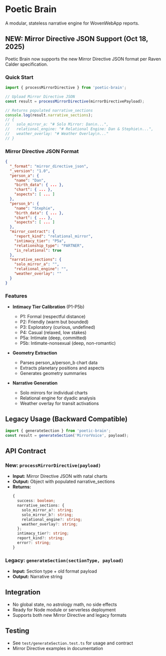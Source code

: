 # Poetic Brain

A modular, stateless narrative engine for WovenWebApp reports.

## NEW: Mirror Directive JSON Support (Oct 18, 2025)

Poetic Brain now supports the new Mirror Directive JSON format per Raven Calder specification.

### Quick Start

```ts
import { processMirrorDirective } from 'poetic-brain';

// Upload Mirror Directive JSON
const result = processMirrorDirective(mirrorDirectivePayload);

// Returns populated narrative_sections
console.log(result.narrative_sections);
// {
//   solo_mirror_a: "# Solo Mirror: Dan\n...",
//   relational_engine: "# Relational Engine: Dan & Stephie\n...",
//   weather_overlay: "# Weather Overlay\n..."
// }
```

### Mirror Directive JSON Format

```json
{
  "_format": "mirror_directive_json",
  "_version": "1.0",
  "person_a": {
    "name": "Dan",
    "birth_data": { ... },
    "chart": { ... },
    "aspects": [ ... ]
  },
  "person_b": {
    "name": "Stephie",
    "birth_data": { ... },
    "chart": { ... },
    "aspects": [ ... ]
  },
  "mirror_contract": {
    "report_kind": "relational_mirror",
    "intimacy_tier": "P5a",
    "relationship_type": "PARTNER",
    "is_relational": true
  },
  "narrative_sections": {
    "solo_mirror_a": "",
    "relational_engine": "",
    "weather_overlay": ""
  }
}
```

### Features

- **Intimacy Tier Calibration** (P1-P5b)
  - P1: Formal (respectful distance)
  - P2: Friendly (warm but bounded)
  - P3: Exploratory (curious, undefined)
  - P4: Casual (relaxed, low stakes)
  - P5a: Intimate (deep, committed)
  - P5b: Intimate-nonsexual (deep, non-romantic)

- **Geometry Extraction**
  - Parses person_a/person_b chart data
  - Extracts planetary positions and aspects
  - Generates geometry summaries

- **Narrative Generation**
  - Solo mirrors for individual charts
  - Relational engine for dyadic analysis
  - Weather overlay for transit activations

## Legacy Usage (Backward Compatible)

```ts
import { generateSection } from 'poetic-brain';
const result = generateSection('MirrorVoice', payload);
```

## API Contract

### New: `processMirrorDirective(payload)`
- **Input:** Mirror Directive JSON with natal charts
- **Output:** Object with populated narrative_sections
- **Returns:**
  ```ts
  {
    success: boolean;
    narrative_sections: {
      solo_mirror_a?: string;
      solo_mirror_b?: string;
      relational_engine?: string;
      weather_overlay?: string;
    };
    intimacy_tier?: string;
    report_kind?: string;
    error?: string;
  }
  ```

### Legacy: `generateSection(sectionType, payload)`
- **Input:** Section type + old format payload
- **Output:** Narrative string

## Integration
- No global state, no astrology math, no side effects
- Ready for Node module or serverless deployment
- Supports both new Mirror Directive and legacy formats

## Testing
- See `test/generateSection.test.ts` for usage and contract
- Mirror Directive examples in documentation
